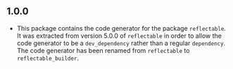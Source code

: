 ## 1.0.0

- This package contains the code generator for the package `reflectable`.
  It was extracted from version 5.0.0 of `reflectable` in order to allow
  the code generator to be a `dev_dependency` rather than a regular
  `dependency`. The code generator has been renamed from `reflectable`
  to `reflectable_builder`.
